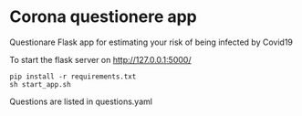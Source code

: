 # Corona questionere app
Questionare Flask app for estimating your risk of being infected by Covid19

To start the flask server on http://127.0.0.1:5000/

```
pip install -r requirements.txt
sh start_app.sh
```

Questions are listed in questions.yaml

